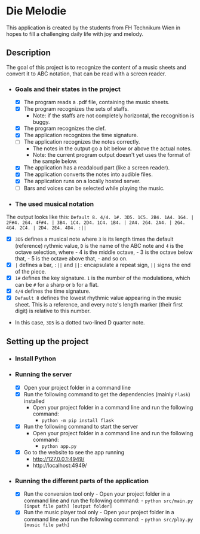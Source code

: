 # Die Melodie

This application is created by the students from FH Technikum Wien in hopes to fill a challenging daily life with joy and melody.

## Description
The goal of this project is to recognize the content of a music sheets and convert it to ABC notation, that can be read with a screen reader.
- ### Goals and their states in the project
   - [x] The program reads a .pdf file, containing the music sheets.
   - [x] The program recognizes the sets of staffs.
     - Note: if the staffs are not completely horizontal, the recognition is buggy.
   - [x] The program recognizes the clef.
   - [x] The application recognizes the time signature.
   - [ ] The application recognizes the notes correctly.
     - The notes in the output go a bit below or above the actual notes.
     - Note: the current program output doesn't yet uses the format of the sample below.
   - [x] The application has a readaloud part (like a screen reader).
   - [x] The application converts the notes into audible files.
   - [x] The application runs on a locally hosted server.
   - [ ] Bars and voices can be selected while playing the music.

- ### The used musical notation
The output looks like this:
```Default 8. 4/4. 1#. 3D5. 1C5. 2B4. 1A4. 1G4. | 2F#4. 2G4. 4F#4. | 3B4. 1C4. 2D4. 1C4. 1B4. | 2A4. 2G4. 2A4. | 2G4. 4G4. 2C4. | 2D4. 2E4. 4D4. :||```
- [x] `3D5` defines a musical note where `3` is its length times the default (reference) rythmic value, `D` is the name of the ABC note and `4` is the octave selection, where
      - 4 is the middle octave,
      - 3 is the octave below that,
      - 5 is the octave above that,
      - and so on.
- [x] `|` defines a bar, `:||` and `||:` encapsulate a repeat sign, `||` signs the end of the piece.
- [x] `1#` defines the key signature. `1` is the number of the modulations, which can be `#` for a sharp or `b` for a flat.
- [x] `4/4` defines the time signature.
- [x] `Default 8` defines the lowest rhythmic value appearing in the music sheet. This is a reference, and every note's length marker (their first digit) is relative to this number.
- In this case, `3D5` is a dotted two-lined D quarter note.

## Setting up the project

- ### Install Python
- ### Running the server
   - [x] Open your project folder in a command line
   - [x] Run the following command to get the dependencies (mainly `Flask`) installed
      - Open your project folder in a command line and run the following command:
        - ```python -m pip install flask```
   - [x] Run the following command to start the server
      - Open your project folder in a command line and run the following command:
        - ```python app.py```
   - [x] Go to the website to see the app running
      - http://127.0.0.1:4949/ 
      - http://localhost:4949/

- ### Running the different parts of the application
   - [x] Run the conversion tool only
         - Open your project folder in a command line and run the following command:
            - ```python src/main.py [input file path] [output folder]```
   - [x] Run the music player tool only
         - Open your project folder in a command line and run the following command:
            - ```python src/play.py [music file path]```
